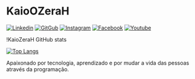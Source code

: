 # KaioOZeraH

[![Linkedin](https://img.shields.io/badge/LinkedIn-0077B5?style=for-the-badge&logo=linkedin&logoColor=white)](https://www.linkedin.com/in/caio-ribeiro-zh/)
[![GitGub](https://img.shields.io/badge/GitHub-100000?style=for-the-badge&logo=github&logoColor=white)](https://github.com/KaioZeraH)
[![Instagram](https://img.shields.io/badge/Instagram-E4405F?style=for-the-badge&logo=instagram&logoColor=white)](https://www.instagram.com/kaioo_zerah/)
[![Facebook](https://img.shields.io/badge/Facebook-1877F2?style=for-the-badge&logo=facebook&logoColor=white)](https://www.facebook.com/Kaio.ZeraH/)
[![Youtube](https://img.shields.io/badge/YouTube-FF0000?style=for-the-badge&logo=youtube&logoColor=white)](https://www.youtube.com/channel/UCD9R3UcObbYJf6CCczszZ9Q)

!KaioZeraH GitHub stats

[![Top Langs](https://github-readme-stats.vercel.app/api/top-langs/?username=KaioZeraH)](https://github.com/anuraghazra/github-readme-stats)

Apaixonado por tecnologia, aprendizado e por mudar a vida das pessoas através da programação.
